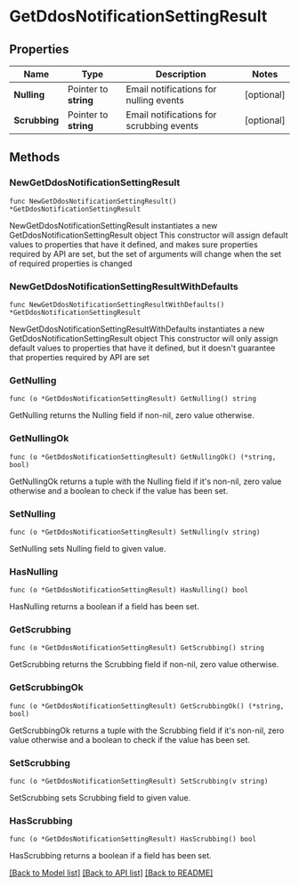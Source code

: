 # GetDdosNotificationSettingResult

## Properties

Name | Type | Description | Notes
------------ | ------------- | ------------- | -------------
**Nulling** | Pointer to **string** | Email notifications for nulling events | [optional] 
**Scrubbing** | Pointer to **string** | Email notifications for scrubbing events | [optional] 

## Methods

### NewGetDdosNotificationSettingResult

`func NewGetDdosNotificationSettingResult() *GetDdosNotificationSettingResult`

NewGetDdosNotificationSettingResult instantiates a new GetDdosNotificationSettingResult object
This constructor will assign default values to properties that have it defined,
and makes sure properties required by API are set, but the set of arguments
will change when the set of required properties is changed

### NewGetDdosNotificationSettingResultWithDefaults

`func NewGetDdosNotificationSettingResultWithDefaults() *GetDdosNotificationSettingResult`

NewGetDdosNotificationSettingResultWithDefaults instantiates a new GetDdosNotificationSettingResult object
This constructor will only assign default values to properties that have it defined,
but it doesn't guarantee that properties required by API are set

### GetNulling

`func (o *GetDdosNotificationSettingResult) GetNulling() string`

GetNulling returns the Nulling field if non-nil, zero value otherwise.

### GetNullingOk

`func (o *GetDdosNotificationSettingResult) GetNullingOk() (*string, bool)`

GetNullingOk returns a tuple with the Nulling field if it's non-nil, zero value otherwise
and a boolean to check if the value has been set.

### SetNulling

`func (o *GetDdosNotificationSettingResult) SetNulling(v string)`

SetNulling sets Nulling field to given value.

### HasNulling

`func (o *GetDdosNotificationSettingResult) HasNulling() bool`

HasNulling returns a boolean if a field has been set.

### GetScrubbing

`func (o *GetDdosNotificationSettingResult) GetScrubbing() string`

GetScrubbing returns the Scrubbing field if non-nil, zero value otherwise.

### GetScrubbingOk

`func (o *GetDdosNotificationSettingResult) GetScrubbingOk() (*string, bool)`

GetScrubbingOk returns a tuple with the Scrubbing field if it's non-nil, zero value otherwise
and a boolean to check if the value has been set.

### SetScrubbing

`func (o *GetDdosNotificationSettingResult) SetScrubbing(v string)`

SetScrubbing sets Scrubbing field to given value.

### HasScrubbing

`func (o *GetDdosNotificationSettingResult) HasScrubbing() bool`

HasScrubbing returns a boolean if a field has been set.


[[Back to Model list]](../README.md#documentation-for-models) [[Back to API list]](../README.md#documentation-for-api-endpoints) [[Back to README]](../README.md)


